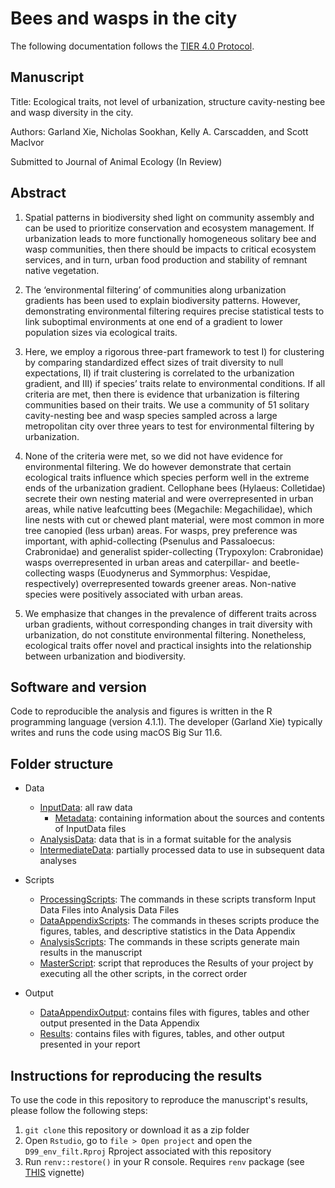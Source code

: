 # Bees and wasps in the city  

The following documentation follows the [TIER 4.0 Protocol](https://www.projecttier.org/tier-protocol/protocol-4-0/root/).

## Manuscript 

Title: Ecological traits, not level of urbanization, structure cavity-nesting bee and wasp diversity in the city.

Authors: Garland Xie, Nicholas Sookhan, Kelly A. Carscadden, and Scott MacIvor

Submitted to Journal of Animal Ecology (In Review)

## Abstract

1. Spatial patterns in biodiversity shed light on community assembly and can be used to prioritize conservation and ecosystem management. If urbanization leads to more functionally homogeneous solitary bee and wasp communities, then there should be impacts to critical ecosystem services, and in turn, urban food production and stability of remnant native vegetation. 

2. The ‘environmental filtering’ of communities along urbanization gradients has been used to explain biodiversity patterns. However, demonstrating environmental filtering requires precise statistical tests to link suboptimal environments at one end of a gradient to lower population sizes via ecological traits. 

3. Here, we employ a rigorous three-part framework to test I) for clustering by comparing standardized effect sizes of trait diversity to null expectations, II) if trait clustering is correlated to the urbanization gradient, and III) if species’ traits relate to environmental conditions. If all criteria are met, then there is evidence that urbanization is filtering communities based on their traits. We use a community of 51 solitary cavity-nesting bee and wasp species sampled across a large metropolitan city over three years to test for environmental filtering by urbanization. 

4. None of the criteria were met, so we did not have evidence for environmental filtering. We do however demonstrate that certain ecological traits influence which species perform well in the extreme ends of the urbanization gradient. Cellophane bees (Hylaeus: Colletidae) secrete their own nesting material and were overrepresented in urban areas, while native leafcutting bees (Megachile: Megachilidae), which line nests with cut or chewed plant material, were most common in more tree canopied (less urban) areas. For wasps, prey preference was important, with aphid-collecting (Psenulus and Passaloecus: Crabronidae) and generalist spider-collecting (Trypoxylon: Crabronidae) wasps overrepresented in urban areas and caterpillar- and beetle-collecting wasps (Euodynerus and Symmorphus: Vespidae, respectively) overrepresented towards greener areas. Non-native species were positively associated with urban areas. 

5. We emphasize that changes in the prevalence of different traits across urban gradients, without corresponding changes in trait diversity with urbanization, do not constitute environmental filtering. Nonetheless, ecological traits offer novel and practical insights into the relationship between urbanization and biodiversity.


## Software and version

Code to reproducible the analysis and figures is written in the R programming language (version 4.1.1). 
The developer (Garland Xie) typically writes and runs the code using macOS Big Sur 11.6.

## Folder structure 

- Data
  - [InputData](data/input_data): all raw data 
    - [Metadata](data/input_data/metadata): containing information about the sources and contents of InputData files
  - [AnalysisData](data/analysis_data): data that is in a format suitable for the analysis   
  - [IntermediateData](data/intermediate_data): partially processed data to use in subsequent data analyses
  
- Scripts
  - [ProcessingScripts](scripts/processing_scripts): The commands in these scripts transform Input Data Files into Analysis Data Files
  - [DataAppendixScripts](scripts/data_appendix_scripts): The commands in theses scripts produce the figures, tables, and descriptive statistics in the Data Appendix
  - [AnalysisScripts](scripts/analysis_scripts): The commands in these scripts generate main results in the manuscript
  - [MasterScript](scripts/master_script.R): script that reproduces the Results of your project by executing all the other scripts, in the correct order

- Output
  -  [DataAppendixOutput](output/data_appendix_output): contains files with figures, tables and other output presented in the Data Appendix
  -  [Results](output/results): contains files with figures, tables, and other output presented in your report

## Instructions for reproducing the results

To use the code in this repository to reproduce the manuscript's results,
please follow the following steps:
1. `git clone` this repository or download it as a zip folder
2. Open `Rstudio`, go to `file > Open project` and open the `D99_env_filt.Rproj`
Rproject associated with this repository
3. Run `renv::restore()` in your R console. Requires `renv` package (see [THIS](https://rstudio.github.io/renv/articles/renv.html) vignette)

